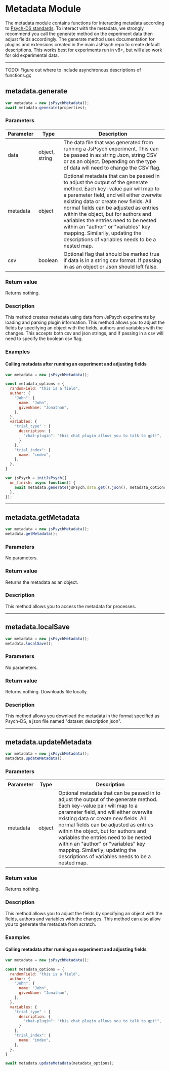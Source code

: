 # Metadata Module

The metadata module contains functions for interacting metadata according to [Psych-DS standards](https://psych-ds.github.io/). To interact with the metadata, we strongly recommend you call the generate method on the experiment data then adjust fields accordingly. The generate method uses documentation for plugins and extensions created in the main JsPsych repo to create default descriptions. This works best for experiments run in v8+, but will also work for old experimental data.

---

TODO: Figure out where to include asynchronous descriptions of functions.gç

## metadata.generate 

```javascript
var metadata = new jsPsychMetadata();
await metadata.generate(properties);
```

### Parameters

| Parameter | Type | Description
----------|------|------------
| data      | object, string | The data file that was generated from running a JsPsych experiment. This can be passed in as string Json, string CSV or as an object. Depending on the type of data will need to change the CSV flag. |
| metadata  | object | Optional metadata that can be passed in to adjust the output of the generate method. Each key-value pair will map to a parameter field, and will either overwite existing data or create new fields. All normal fields can be adjusted as entries within the object, but for authors and variables the entries need to be nested within an "author" or "variables" key mapping. Similarily, updating the descriptions of variables needs to be a nested map. |
| csv       | boolean|  Optional flag that should be marked true if data is in a string csv format. If passing in as an object or Json should left false. |

### Return value

Returns nothing.

### Description

This method creates metadata using data from JsPsych experiments by loading and parsing plugin information. This method allows you to adjust the fields by specifying an object with the fields, authors and variables with the changes. This accepts both csv and json strings, and if passing in a csv will need to specify the boolean csv flag.

### Examples

#### Calling metadata after running an experiment and adjusting fields

```javascript
var metadata = new jsPsychMetadata();

const metadata_options = {
  randomField: "this is a field",
  author: {
    "John": {
      name: "John",
      givenName: "Jonathan",
    },
  },
  variables: {
    "trial_type" : {
      description: {
        "chat-plugin": "this chat plugin allows you to talk to gpt!",
      }
    },
    "trial_index": {
      name: "index",
    },
  },
}

var jsPsych = initJsPsych({
  on_finish: async function() {
    await metadata.generate(jsPsych.data.get().json(), metadata_options);
  },
});
```

---

## metadata.getMetadata

```javascript
var metadata = new jsPsychMetadata();
metadata.getMetadata();
```

### Parameters

No parameters.

### Return value

Returns the metadata as an object.

### Description

This method allows you to access the metadata for processes.

---

## metadata.localSave

```javascript
var metadata = new jsPsychMetadata();
metadata.localSave();
```

### Parameters

No parameters.

### Return value

Returns nothing. Downloads file locally.

### Description

This method allows you download the metadata in the format specified as Psych-DS, a json file named "dataset_description.json".

---

## metadata.updateMetadata

```javascript
var metadata = new jsPsychMetadata();
metadata.updateMetadata();
```
### Parameters

| Parameter | Type | Description
----------|------|------------
| metadata  | object | Optional metadata that can be passed in to adjust the output of the generate method. Each key-value pair will map to a parameter field, and will either overwite existing data or create new fields. All normal fields can be adjusted as entries within the object, but for authors and variables the entries need to be nested within an "author" or "variables" key mapping. Similarily, updating the descriptions of variables needs to be a nested map. |

### Return value

Returns nothing.

### Description

This method allows you to adjust the fields by specifying an object with the fields, authors and variables with the changes. This method can also allow you to generate the metadata from scratch.

### Examples

#### Calling metadata after running an experiment and adjusting fields

```javascript
var metadata = new jsPsychMetadata();

const metadata_options = {
  randomField: "this is a field",
  author: {
    "John": {
      name: "John",
      givenName: "Jonathan",
    },
  },
  variables: {
    "trial_type" : {
      description: {
        "chat-plugin": "this chat plugin allows you to talk to gpt!",
      }
    },
    "trial_index": {
      name: "index",
    },
  },
}

await metadata.updateMetadata(metadata_options);
```